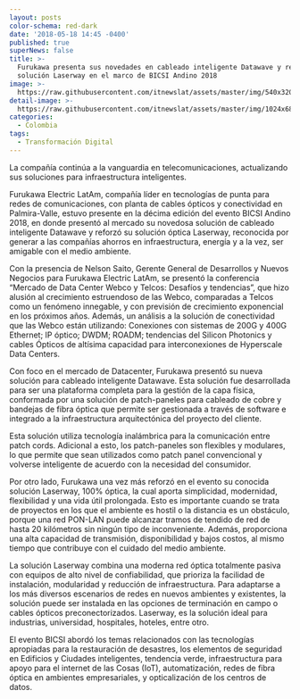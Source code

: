 ```yaml
---
layout: posts
color-schema: red-dark
date: '2018-05-18 14:45 -0400'
published: true
superNews: false
title: >-
  Furukawa presenta sus novedades en cableado inteligente Datawave y refuerza su
  solución Laserway en el marco de BICSI Andino 2018
image: >-
  https://raw.githubusercontent.com/itnewslat/assets/master/img/540x320/banco-de-datos-p.jpg
detail-image: >-
  https://raw.githubusercontent.com/itnewslat/assets/master/img/1024x680/banco-de-datos-g.jpg
categories:
  - Colombia
tags:
  - Transformación Digital
---
```

La compañía continúa a la vanguardia en telecomunicaciones, actualizando sus soluciones para infraestructura inteligentes.

Furukawa Electric LatAm, compañía líder en tecnologías de punta para redes de comunicaciones, con planta de cables ópticos y conectividad en Palmira-Valle, estuvo presente en la décima edición del evento BICSI Andino 2018, en donde presentó al mercado su novedosa solución de cableado inteligente Datawave y reforzó su solución óptica Laserway, reconocida por generar a las compañías ahorros en infraestructura, energía y a la vez, ser amigable con el medio ambiente.

Con la presencia de Nelson Saito, Gerente General de Desarrollos y Nuevos Negocios para Furukawa Electric LatAm, se presentó la conferencia “Mercado de Data Center Webco y Telcos: Desafíos y tendencias”, que hizo alusión al crecimiento estruendoso de las Webco, comparadas a Telcos como un fenómeno innegable, y con previsión de crecimiento exponencial en los próximos años. Además, un análisis a la solución de conectividad que las Webco están utilizando: Conexiones con sistemas de 200G y 400G Ethernet; IP óptico; DWDM; ROADM; tendencias del Silicon Photonics y cables Ópticos de altísima capacidad para interconexiones de Hyperscale Data Centers.

Con foco en el mercado de Datacenter, Furukawa presentó su nueva solución para cableado inteligente Datawave. Esta solución fue desarrollada para ser una plataforma completa para la gestión de la capa física, conformada por una solución de patch-paneles para cableado de cobre y bandejas de fibra óptica que permite ser gestionada a través de software e integrado a la infraestructura arquitectónica del proyecto del cliente. 

Esta solución utiliza tecnología inalámbrica para la comunicación entre patch cords. Adicional a esto, los patch-paneles son flexibles y modulares, lo que permite que sean utilizados como patch panel convencional y volverse inteligente de acuerdo con la necesidad del consumidor.

Por otro lado, Furukawa una vez más reforzó en el evento su conocida solución Laserway, 100% óptica, la cual aporta simplicidad, modernidad, flexibilidad y una vida útil prolongada. Esto es importante cuando se trata de proyectos en los que el ambiente es hostil o la distancia es un obstáculo, porque una red PON-LAN puede alcanzar tramos de tendido de red de hasta 20 kilómetros sin ningún tipo de inconveniente. Además, proporciona una alta capacidad de transmisión, disponibilidad y bajos costos, al mismo tiempo que contribuye con el cuidado del medio ambiente.

La solución Laserway combina una moderna red óptica totalmente pasiva con equipos de alto nivel de confiabilidad, que prioriza la facilidad de instalación, modularidad y reducción de infraestructura. Para adaptarse a los más diversos escenarios de redes en nuevos ambientes y existentes, la solución puede ser instalada en las opciones de terminación en campo o cables ópticos preconectorizados. Laserway, es la solución ideal para industrias, universidad, hospitales, hoteles, entre otro.

El evento BICSI abordó los temas relacionados con las tecnologías apropiadas para la restauración de desastres, los elementos de seguridad en Edificios y Ciudades inteligentes, tendencia verde, infraestructura para apoyo para el internet de las Cosas (IoT), automatización, redes de fibra óptica en ambientes empresariales, y opticalización de los centros de datos.

